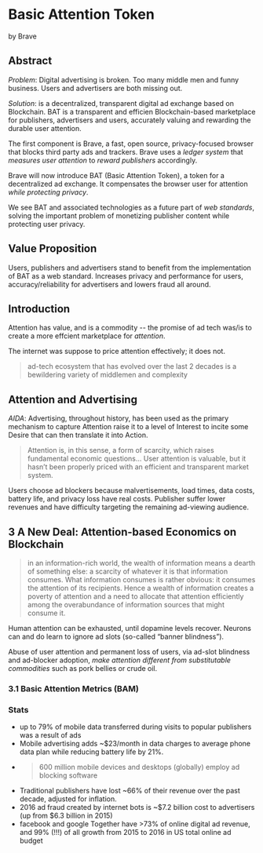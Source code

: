 # Basic Attention Token

by Brave

## Abstract
*Problem*: Digital advertising is broken.  Too many middle men and funny business.  Users and advertisers are both missing out.

*Solution*: is a decentralized, transparent digital ad exchange based on Blockchain. BAT is a transparent and efficien Blockchain-based marketplace for publishers, advertisers and users, accurately valuing and rewarding the durable user attention.

The first component is Brave, a fast, open source, privacy-focused browser that blocks third party ads and trackers. Brave uses a *ledger system* that _measures user attention_ to _reward publishers_ accordingly.

Brave will now introduce BAT (Basic Attention Token), a token for a decentralized ad
exchange.  It compensates the browser user for attention *while protecting privacy*.

We see BAT and associated technologies as a future part of *web standards*, solving the important problem of monetizing publisher content while protecting user privacy.

## Value Proposition

Users, publishers and advertisers stand to benefit from the implementation of BAT as a web standard. Increases privacy and performance for users, accuracy/reliability for advertisers and lowers fraud all around.

## Introduction

Attention has value, and is a commodity -- the promise of ad tech was/is to create a more effcient marketplace for *attention*.

The internet was suppose to price attention effectively; it does not.

> ad-tech ecosystem that has evolved over the last 2 decades is a bewildering variety of middlemen and complexity

## Attention and Advertising

*AIDA*: Advertising, throughout history, has been used as the primary mechanism to capture Attention raise it to a level of Interest to incite some Desire that can then translate it into Action.

> Attention is, in this sense, a form of scarcity, which raises fundamental economic questions... User attention is valuable, but it hasn’t been properly priced with an efficient and transparent market system.

Users choose ad blockers because malvertisements, load times, data costs, battery life, and privacy loss have real costs. Publisher suffer lower revenues and have difficulty targeting the remaining ad-viewing audience.

## 3 A New Deal: Attention-based Economics on Blockchain

> in an information-rich world, the wealth of information means a dearth of something else: a scarcity of whatever it is that information consumes. What information consumes is rather obvious: it consumes the attention of its recipients. Hence a wealth of information creates a poverty of attention and a need to allocate that attention efficiently among the overabundance of information sources that might consume it.

Human attention can be exhausted, until dopamine levels recover. Neurons can and do learn to ignore ad slots (so-called “banner blindness”).

Abuse of user attention and permanent loss of users, via ad-slot blindness and ad-blocker adoption, *make attention different from substitutable commodities* such as pork bellies or crude oil.

### 3.1 Basic Attention Metrics (BAM)




### Stats
* up to 79% of mobile data transferred during visits to popular publishers was a result of ads
* Mobile advertising adds ~$23/month in data charges to average phone data plan while reducing battery life by 21%.
* >600 million mobile devices and desktops (globally) employ ad blocking software
* Traditional publishers have lost ~66% of their revenue over the past decade, adjusted for inflation.
* 2016 ad fraud created by internet bots is ~$7.2 billion cost to advertisers (up from $6.3 billion in 2015)
* facebook and google Together have >73% of online digital ad revenue, and 99% (!!!) of all growth from 2015 to 2016 in US total online ad budget

